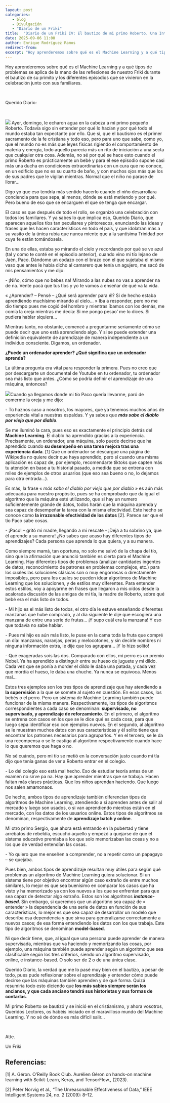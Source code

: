 ```yaml
---
layout: post
categories: 
   - blog 
   - Divulgación 
   - "Diario de un Friki"
title:  "Diario de un Friki IV: El bautizo de mi primo Roberto. Una Introducción al Machine Learning"
date: 2025-09-06 11:00
author: Enrique Rodríguez Ramos
redirect-from:
excerpt: "Hoy aprenderemos sobre qué es el Machine Learning y a qué tipos de problemas se aplica de la mano de las reflexiones de nuestro Friki durante el bautizo de su primito y los diferentes episodios que se vivieron en la celebración junto con sus familiares."
---
```


<section class="blog">

<p class="clearfix">
  Hoy aprenderemos sobre qué es el Machine Learning y a qué tipos de problemas se aplica de la mano de las reflexiones de nuestro Friki durante el bautizo de su primito y los diferentes episodios que se vivieron en la celebración junto con sus familiares.
</p>

<br>

<p>
Querido Diario:
</p>

<br>

<p>
<img class="img-left" src="img/blog/2025-09-06-FRIKI4-MachineLearning/6 sept 2025, 13_26_03.png">
Ayer, domingo, le echaron agua en la cabeza a mi primo pequeño Roberto. Todavía sigo sin entender por qué lo hacían y por qué todo el mundo estaba tan expectante por ello. Que sí, que el bautismo es el primer sacramento de la fe cristiana y todo eso, pero para uno que sabe, como yo, que el mundo no es más que leyes físicas rigiendo el comportamiento de materia y energía, todo aquello parecía más un rito de iniciación a una secta que cualquier otra cosa. Además, no sé por qué se hace esto cuando el primo Roberto es prácticamente un bebé y para él ese episodio supone casi más una ducha en condiciones extraordinarias con un cura que no conoce, en un edificio que no es su cuarto de baño, y con muchos ojos más que los de sus padres que le vigilan mientras. Normal que el niño no parase de llorar… 
</p>

<p>
Digo yo que eso tendría más sentido hacerlo cuando el niño desarrollara conciencia para que sepa, al menos, dónde se está metiendo y por qué. Pero bueno de eso que se encarguen el que se tenga que encargar.
</p>

<p>
El caso es que después de todo el rollo, se organizó una celebración con todos los familiares. Y ya sabes lo que implica eso, Querido Diario, que aparecen aquellos tíos tan peculiares y pintorescos, enunciando las ideas y frases que les hacen característicos en todo el país, y que idolatran más a su vasito de la única rubia que nunca miente que a la santísima Trinidad por cuya fe están tomándosela.
</p>

<p>
En una de ellas, estaba yo mirando el cielo y recordando por qué se ve azul (tal y como te conté en el episodio anterior), cuando vino mi tío lejano de Jaén, Paco. Dándome un codazo con el brazo con el que sujetaba el mismo vaso que antes le había dicho al camarero que tenía un agujero, me sacó de mis pensamientos y me dijo:
</p>

<p>
  -	¡Niño, cómo que no bebes na! Mirando a las nubes no vas a aprender na de na. Vente pacá que tus tíos y yo te vamos a enseñar de qué va la vida.
</p>

<p>
  &laquo ¿Aprender? – Pensé – ¿Qué será aprender para él? Si de hecho estaba aprendiendo muchísimo mirando al cielo… &raquo Iba a responder, pero no me dio tiempo pues me cogió del hombro y mientras íbamos con los demás, me comía la oreja mientras me decía: Si me pongo pesao’ me lo dices. Si pudiera hablar siquiera…
 </p>

 <p>
Mientras tanto, no obstante, comencé a preguntarme seriamente cómo se puede decir que uno está aprendiendo algo. Y si se puede extender una definición equivalente de aprendizaje de manera independiente a un individuo consciente. Digamos, un ordenador. 
</p>

<p>
<b>¿Puede un ordenador aprender? ¿Qué significa que un ordenador aprenda?</b>
</p>

<p>
La última pregunta era vital para responder la primera. Pues no creo que por descargarte un documental de Youtube en tu ordenador, tu ordenador sea más listo que antes. ¿Cómo se podría definir el aprendizaje de una máquina, entonces?
</p>

<p>
<img class="img-left" src="img/blog/2025-09-06-FRIKI4-MachineLearning/6 sept 2025, 13_26_03.png">Cuando ya llegamos donde mi tío Paco quería llevarme, paró de comerme la oreja y me dijo:
</p>

<p>
  -	Tú haznos caso a nosotros, los mayores, que ya tenemos muchos años de experiencia vital a nuestras espaldas. Y ya sabes que <b><i>más sabe el diablo por viejo que por diablo</i></b>.
</p>

<p>
Se me iluminó la cara, pues eso es exactamente el principio detrás del <b>Machine Learning</b>. El diablo ha aprendido gracias a la experiencia. Precisamente, un ordenador, una máquina, solo puede decirse que ha aprendido cuando <b>su desempeño en una tarea mejora tras una experiencia dada</b>. [1] Que un ordenador se descargue una página de Wikipedia no quiere decir que haya aprendido, pero sí cuando una misma aplicación es capaz de, por ejemplo, recomendarte tiktoks que capten más tu atención en base a tu historial pasado, a medida que se entrena con miles de ejemplos de otros usuarios (que eso sea bueno o no, lo dejamos para otra entrada…).
</p>

<p>
Es más, la frase &laquo <i>más sabe el diablo por viejo que por diablo</i> &raquo  es aún más adecuada para nuestro propósito, pues se ha comprobado que da igual el algoritmo que la máquina esté utilizando, que si hay un numero suficientemente grande de datos, todos harán que la máquina aprenda y sea capaz de desempeñar la tarea con la misma efectividad. Este hecho se conoce como <b>la irrazonable efectividad de los datos</b> [2]. Parece ser que el tío Paco sabe cosas.
</p>

<p>
-	¡Paco! – gritó mi madre, llegando a mi rescate - ¡Deja a tu sobrino ya, que él aprende a su manera! ¿No sabes que acaso hay diferentes tipos de aprendizajes? Cada persona que aprenda lo que quiera, y a su manera.
</p>

<p>
Como siempre mamá, tan oportuna, no solo me salvó de la chapa del tío, sino que la afirmación que anunció también es cierta para el Machine Learning. Hay diferentes tipos de problemas (analizar cantidades ingentes de datos, reconocimiento de patrones en problemas complejos, etc.) para los cuales las soluciones clásicas son o muy engorrosas o directamente imposibles, pero para los cuales se pueden idear algoritmos de Machine Learning que los solucionen, y de estilos muy diferentes. Para entender estos estilos, voy a apoyarme en frases que llegaron a mis oídos desde la acalorada discusión de las amigas de mi tía, la madre de Roberto, sobre qué bebé era el más listo de todos.
</p>

<p>
  -	Mi hijo es el más listo de todos, el otro día le estuve enseñando diferentes manzanas que hube comprado, y al día siguiente le dije que escogiera una manzana de entre una serie de frutas… ¡Y supo cuál era la manzana! Y eso que todavía no sabe hablar.
</p>
<p>
  -	Pues mi hijo es aún más listo, le puse en la cama toda la fruta que compré un día: manzanas, naranjas, peras y melocotones, y sin decirle nombres ni ninguna información extra, le dije que los agrupara… ¡Y lo hizo solito! 
</p>
<p>
  -	Qué exageradas sois las dos. Comparado con ellos, mi perro es un premio Nobel. Ya ha aprendido a distinguir entre su hueso de juguete y mi dildo. Cada vez que se ponía a morder el dildo le daba una patada, y cada vez que mordía el hueso, le daba una chuche. Ya nunca se equivoca. Menos mal…
</p>

<p>
Estos tres ejemplos son los tres tipos de aprendizaje que hay atendiendo a <b>la supervisión</b> a la que se somete al sujeto en cuestión. En esos casos, los bebés o el perro. Pero un sistema de Machine Learning también puede funcionar de la misma manera. Respectivamente, los tipos de algoritmos correspondientes a cada caso se denominan: <b>supervisado, no supervisado, y aprendizaje de reforzamiento</b>. En el primero, el algoritmo se entrena con casos en los que se le dice qué es cada cosa, para que luego sepa identificar eso con ejemplos nuevos. En el segundo, al algoritmo se le muestran muchos datos con sus características y él solito tiene que encontrar los patrones necesarios para agruparlos. Y en el tercero, se le da una recompensa o se le castiga al algoritmo respectivamente cuando hace lo que queremos que haga o no.
</p>

<p>
No sé cuándo, pero mi tío se metió en la conversación justo cuando mi tía dijo que tenía ganas de ver a Roberto entrar en el colegio. 
</p>

<p>
  -	Lo del colegio eso está mal hecho. Eso de estudiar teoría antes de un examen no sirve pa na. Hay que aprender mientras que se trabaja. Hacen faltan más clases prácticas. Que los niños aprendan haciendo. Que luego nos salen amamonaos.
</p>

<p>
De hecho, ambos tipos de aprendizaje también diferencian tipos de algoritmos de Machine Learning, atendiendo a si aprenden antes de salir al mercado y luego son usados, o si van aprendiendo mientras están en el mercado, con los datos de los usuarios online. Estos tipos de algoritmos se denominan, respectivamente de <b>aprendizaje batch y online</b>.
</p>

<p>
Mi otro primo Sergio, que ahora está entrando en la pubertad y tiene arrebatos de rebeldía, escuchó aquello y empezó a quejarse de que el sistema educativo premiaba a los que solo memorizaban las cosas y no a los que de verdad entendían las cosas.
</p>

<p>
  -	Yo quiero que me enseñen a comprender, no a repetir como un papagayo – se quejaba.
</p>

<p>
Pues bien, ambos tipos de aprendizaje resultan muy útiles para según qué problemas un algoritmo de Machine Learning quiera solucionar. Si un sistema tiene por objetivo encontrar algún caso extraño de entre muchos similares, lo mejor es que sea buenísimo en comparar los casos que ha visto y ha memorizado ya con los nuevos a los que se enfrentan para que sea capaz de detectar algo extraño. Estos son los algoritmos <b><i>instance-based</i></b>. Sin embargo, si queremos que un algoritmo sea capaz de &laquo entender &raquo la dependencia de una serie de datos en función de sus características, lo mejor es que sea capaz de desarrollar un modelo que describa esa dependencia y que sirva para generalizarse correctamente a nuevos casos; de esa forma entendiendo los datos con los que trabaja. Este tipo de algoritmos se denominan <b>model-based</b>.
</p>

<p>
Ni que decir tiene, que, al igual que una persona puede aprender de manera supervisada, mientras que va haciendo y memorizando las cosas, por ejemplo, una máquina también puede aprender según un algoritmo que sea clasificable según los tres criterios, siendo un algoritmo supervisado, online, e instance-based. O solo ser de 2 o de una única clase.
</p>
 
<p>
Querido Diario, la verdad que me lo pasé muy bien en el bautizo, a pesar de todo, pues pude reflexionar sobre el aprendizaje y entender cómo puede decirse que las máquinas también aprenden y de qué forma. Quizá resumiría todo esto diciendo que <b>los más sabios siempre serán los ancianos, y que cada anciano tendrá sus historietas y sus formas de contarlas</b>.
</p>

<p>
Mi primo Roberto se bautizó y se inició en el cristianismo, y ahora vosotros, Queridos Lectores, os habéis iniciado en el maravilloso mundo del Machine Learning. Y no sé de dónde es más difícil salir…
</p>

<br>

<p>
Atte.
</p>
<p>
Un Friki
</p>

<p>
<h2>Referencias:</h2>
</p>

<p>
[1] A. Géron. O’Reilly Book Club. Aurélien Géron on hands-on machine learning with Scikit-Learn, Keras, and TensorFlow., (2023).
</p>
<p>
[2] Peter Norvig et al., “The Unreasonable Effectiveness of Data,” IEEE Intelligent Systems 24, no. 2 (2009): 8–12.
</p>
</section>
